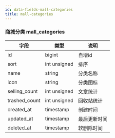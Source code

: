 ```yaml
---
id: data-fields-mall-categories
title: mall-categories
---
```


### 商城分类 mall_categories

| 字段 | 类型 | 说明 |
| ------ | ------ | ------ |
| id | bigint | 自增id |
| sort | int unsigned | 排序 |
| name | string | 分类名称 |
| icon | string | 分类图标 |
| selling_count | int unsigned | 文章统计 |
| trashed_count | int unsigned | 回收站统计 |
| created_at | timestamp | 创建时间 |
| updated_at | timestamp | 最后更新时间 |
| deleted_at | timestamp | 软删除时间 |